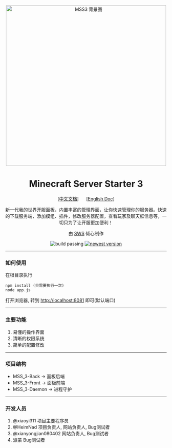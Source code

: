 <div align="center">
    <img src="https://pic1.afdiancdn.com/user/768222b86fe811eb90b752540025c377/common/e600f5865d9bb7392060408a8d0adb46_w1911_h996_s236.jpg?imageView2/1/w/3000/h/800" alt="MSS3 背景图" width="500">
    <h1>Minecraft Server Starter 3</h1>
    <a href="./README.md">[中文文档]</a>&nbsp&nbsp&nbsp&nbsp&nbsp&nbsp<a href="./README_EN.md">[English Doc]</a>
    <p>新一代我的世界开服面板，内置丰富的管理界面，让你快速管理你的服务器。快速的下载服务端，添加模组、插件，修改服务器配置，查看玩家及聊天框信息等，一切只为了让开服更加便利！</p>
    <p>由 <a href="https://skyworldstudio.top">SWS</a> 倾心制作</p>
    <a><img src="https://img.shields.io/badge/build-passing-brightgreen" alt="build passing"></a>
    <a href="https://github.com/SkyWorldStudio/MSS_3-Web-Production/releases/" target="_blank"><img src="https://img.shields.io/github/v/release/SkyWorldStudio/MSS_3-Web-Production?include_prereleases" alt="newest version"></a>
</div>

---

### 如何使用

在根目录执行
```
npm install (只需要执行一次)
node app.js
```
打开浏览器, 转到 <http://localhost:8081> 即可(默认端口)

---

### 主要功能
1. 易懂的操作界面
2. 清晰的权限系统
3. 简单的配置修改


---

### 项目结构
- MSS_3-Back -> 面板后端
- MSS_3-Front -> 面板前端
- MSS_3-Daemon -> 进程守护

---

### 开发人员
1. @xiaoyi311 项目主要程序员
2. @HeimNad 项目负责人, 网站负责人, Bug测试者
3. @xianyongjian080402 网站负责人, Bug测试者
4. 派蒙 Bug测试者
